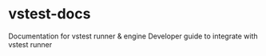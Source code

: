 # vstest-docs
Documentation for vstest runner &amp; engine
Developer guide to integrate with vstest runner
